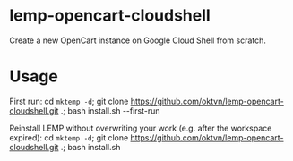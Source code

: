 # lemp-opencart-cloudshell
Create a new OpenCart instance on Google Cloud Shell from scratch.

# Usage
First run:
    cd `mktemp -d`; git clone https://github.com/oktvn/lemp-opencart-cloudshell.git .; bash install.sh --first-run

Reinstall LEMP without overwriting your work (e.g. after the workspace expired):
    cd `mktemp -d`; git clone https://github.com/oktvn/lemp-opencart-cloudshell.git .; bash install.sh
